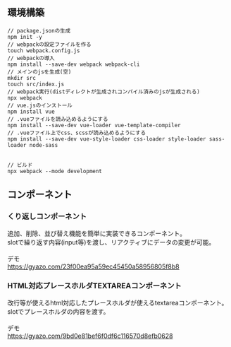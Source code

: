 ## 環境構築

```
// package.jsonの生成
npm init -y
// webpackの設定ファイルを作る
touch webpack.config.js
// webpackの導入
npm install --save-dev webpack webpack-cli
// メインのjsを生成(空)
mkdir src
touch src/index.js
// webpack実行(distディレクトが生成されコンパイル済みのjsが生成される)
npx webpack
// vue.jsのインストール
npm install vue
// .vueファイルを読み込めるようにする
npm install --save-dev vue-loader vue-template-compiler
// .vueファイル上でcss、scssが読み込めるようにする
npm install --save-dev vue-style-loader css-loader style-loader sass-loader node-sass


// ビルド
npx webpack --mode development
```

## コンポーネント

### くり返しコンポーネント
追加、削除、並び替え機能を簡単に実装できるコンポーネント。<br>
slotで繰り返す内容(input等)を渡し、リアクティブにデータの変更が可能。<br>
<br>
デモ<br>
https://gyazo.com/23f00ea95a59ec45450a58956805f8b8

### HTML対応プレースホルダTEXTAREAコンポーネント
改行等が使えるhtml対応したプレースホルダが使えるtextareaコンポーネント。<br>
slotでプレースホルダの内容を渡す。<br>
<br>
デモ<br>
https://gyazo.com/9bd0e81bef6f0df6c116570d8efb0628
